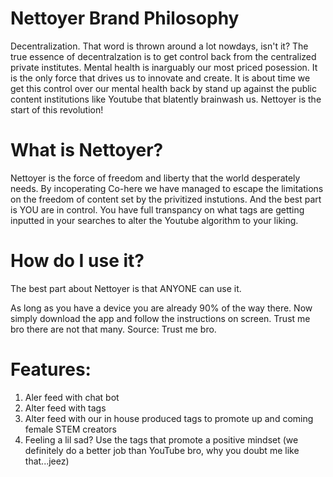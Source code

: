 # Nettoyer Brand Philosophy 
Decentralization. That word is thrown around a lot nowdays, isn't it? The true essence of decentralzation is to get control back from the centralized private institutes. Mental health is inarguably our most priced posession. It is the only force that drives us to innovate and create. It is about time we get this control over our mental health back by stand up against the public content institutions like Youtube that blatently brainwash us. Nettoyer is the start of this revolution! 
# What is Nettoyer?
Nettoyer is the force of freedom and liberty that the world desperately needs. By incoperating Co-here we have managed to escape the limitations on the freedom of content set by the privitized instutions. And the best part is YOU are in control. You have full transpancy on what tags are getting inputted in your searches to alter the Youtube algorithm to your liking.
# How do I use it?
The best part about Nettoyer is that ANYONE can use it.

As long as you have a device you are already 90% of the way there. 
Now simply download the app and follow the instructions on screen. Trust me bro there are not that many. Source: Trust me bro. 
# Features:

1. Aler feed with chat bot
2. Alter feed with tags
3. Alter feed with our in house produced tags to promote up and coming female STEM creators
4. Feeling a lil sad? Use the tags that promote a positive mindset (we definitely do a better job than YouTube bro, why you doubt me like that...jeez)
